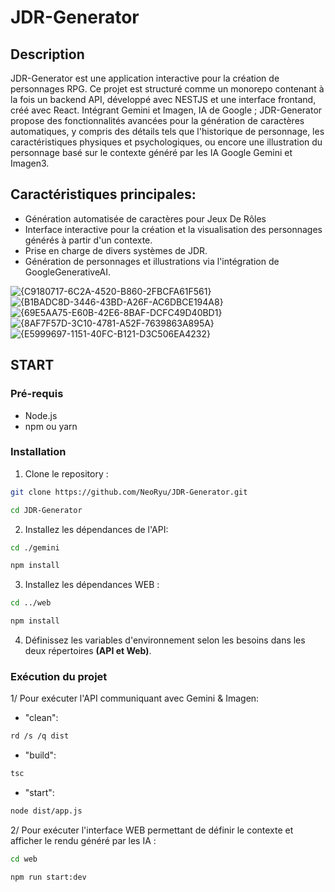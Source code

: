 # JDR-Generator

## Description
JDR-Generator est une application interactive pour la création de personnages RPG. Ce projet est structuré comme un monorepo contenant à la fois un backend API, développé avec NESTJS et une interface frontand, créé avec React. 
Intégrant Gemini et Imagen, IA de Google ; JDR-Generator propose des fonctionnalités avancées pour la génération de caractères automatiques, y compris des détails tels que l'historique de personnage, les caractéristiques physiques et psychologiques, ou encore une illustration du personnage basé sur le contexte généré par les IA Google Gemini et Imagen3.

## Caractéristiques principales: 
- Génération automatisée de caractères pour Jeux De Rôles
- Interface interactive pour la création et la visualisation des personnages générés à partir d'un contexte.
- Prise en charge de divers systèmes de JDR.
- Génération de personnages et illustrations via l'intégration de GoogleGenerativeAI.

  
![{C9180717-6C2A-4520-B860-2FBCFA61F561}](https://github.com/user-attachments/assets/23c22527-e6de-4025-b440-309e171b5882)
![{B1BADC8D-3446-43BD-A26F-AC6DBCE194A8}](https://github.com/user-attachments/assets/fccf5b27-6e6e-44ab-a995-9c554c0a991b)
![{69E5AA75-E60B-42E6-8BAF-DCFC49D40BD1}](https://github.com/user-attachments/assets/2bb42ac7-3e96-4718-ab91-dcacbfbb4897)
![{8AF7F57D-3C10-4781-A52F-7639863A895A}](https://github.com/user-attachments/assets/f7954fcc-f83d-4894-8e3e-6685b6207cb7)
![{E5999697-1151-40FC-B121-D3C506EA4232}](https://github.com/user-attachments/assets/b2c59561-9e4e-440d-a2a4-0c4882eb1a5b)




## START

### Pré-requis
- Node.js
- npm ou yarn

### Installation
1. Clone le repository :
```bash
git clone https://github.com/NeoRyu/JDR-Generator.git
```
```bash
cd JDR-Generator
```

2. Installez les dépendances de l'API:
```bash
cd ./gemini
```
```bash
npm install
```

3. Installez les dépendances WEB :
```bash
cd ../web
```
```bash
npm install
```

4. Définissez les variables d'environnement selon les besoins dans les deux répertoires **(API et Web)**.

### Exécution du projet 
1/ Pour exécuter l'API communiquant avec Gemini & Imagen:
  
- "clean": 
```bash
rd /s /q dist
```
- "build": 
```bash
tsc
```
- "start": 
```bash
node dist/app.js
```

2/ Pour exécuter l'interface WEB permettant de définir le contexte et afficher le rendu généré par les IA :

```bash
cd web
```
```bash
npm run start:dev
```
